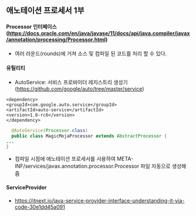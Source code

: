 
## 애노테이션 프로세서 1부

#### Processor 인터페이스(https://docs.oracle.com/en/java/javase/11/docs/api/java.compiler/javax/annotation/processing/Processor.html)
+ 여러 라운드(rounds)에 거쳐 소스 및 컴파일 된 코드를 처리 할 수 있다.
#### 유틸리티
+ AutoService: 서비스 프로바이더 레지스트리 생성기 (https://github.com/google/auto/tree/master/service)

```
<dependency>
<groupId>com.google.auto.service</groupId>
<artifactId>auto-service</artifactId>
<version>1.0-rc6</version>
</dependency>
```

```java
  @AutoService(Processor.class)
  public class MagicMojaProcessor extends AbstractProcessor {
...
}
```

+ 컴파일 시점에 애노테이션 프로세서를 사용하여 META-INF/services/javax.annotation.processor.Processor 파일 자동으로 생성해 줌

#### ServiceProvider
+ https://itnext.io/java-service-provider-interface-understanding-it-via-code-30e1dd45a091




